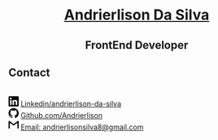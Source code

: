 <div  align="center">
<h1>
<a href="https://andrierlison.github.io/andrierlison_da_silva/">Andrierlison Da Silva</a></h1>
<h2>FrontEnd Developer
</div>

<h2>Contact</h2>

<br />
<img width="20px" src="images/readme/icons/linkedin.svg">
<a href="https://www.linkedin.com/in/andrierlison-da-silva-916775190/">Linkedin/andrierlison-da-silva</a>

<br />
<img width="20px" src="images/readme/icons/github.svg">
<a href="https://github.com/Andrierlison">Github.com/Andrierlison</a>

<br />
<img width="20px" src="images/readme/icons/gmail.svg">
<a href="mailto:andrierlisonsilva8@gmail.com">Email: andrierlisonsilva8@gmail.com</a>

<br />
